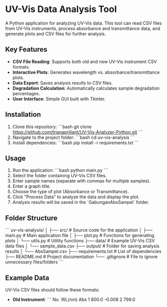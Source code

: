 # UV-Vis Data Analysis Tool

A Python application for analyzing UV-Vis data. This tool can read CSV files from UV-Vis instruments, process absorbance and transmittance data, and generate plots and CSV files for further analysis.

## Key Features
- **CSV File Reading**: Supports both old and new UV-Vis instrument CSV formats.
- **Interactive Plots**: Generates wavelength vs. absorbance/transmittance plots.
- **Data Export**: Saves analysis results to CSV files.
- **Degradation Calculation**: Automatically calculates sample degradation percentages.
- **User Interface**: Simple GUI built with Tkinter.

## Installation
1. Clone this repository:
   \`\`\`bash
   git clone https://github.com/trianapriliant/UV-Vis-Analyzer-Python.git
   \`\`\`
2. Navigate to the project folder:
   \`\`\`bash
   cd uv-vis-analysis
   \`\`\`
3. Install dependencies:
   \`\`\`bash
   pip install -r requirements.txt
   \`\`\`

## Usage
1. Run the application:
   \`\`\`bash
   python main.py
   \`\`\`
2. Select the folder containing UV-Vis CSV files.
3. Enter sample names (separate with commas for multiple samples).
4. Enter a graph title.
5. Choose the type of plot (Absorbance or Transmittance).
6. Click \"Process Data\" to analyze the data and display the plot.
7. Analysis results will be saved in the \`GabunganAbsSampel\` folder.

## Folder Structure
\`\`\`
uv-vis-analysis/
│
├── src/                  # Source code for the application
│   ├── main.py           # Main application file
│   ├── plot.py           # Functions for generating plots
│   └── utils.py          # Utility functions
├── data/                 # Example UV-Vis CSV data files
│   └── sample_data.csv
├── output/               # Folder for saving analysis results
│   └── AbsSampel.csv
├── requirements.txt      # List of dependencies
├── README.md             # Project documentation
└── .gitignore            # File to ignore unnecessary files/folders
\`\`\`

## Example Data
UV-Vis CSV files should follow these formats:
- **Old Instrument**:
  \`\`\`
  No.  WL(nm)  Abs
  1    800.0   -0.008
  2    799.0

